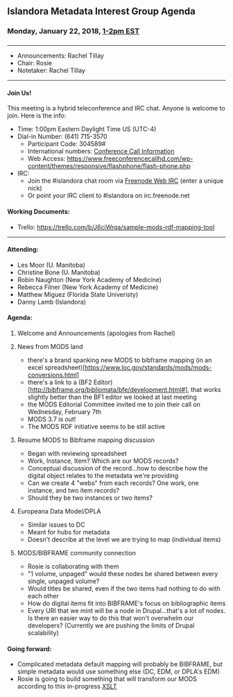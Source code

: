 
## Islandora Metadata Interest Group Agenda
### Monday, January 22, 2018, [1-2pm EST](http://www.thetimezoneconverter.com/?t=1%20pm&tz=Toronto&)
### 
---
* Announcements: Rachel Tillay
* Chair: Rosie
* Notetaker: Rachel Tillay
---

#### Join Us!
This meeting is a hybrid teleconference and IRC chat. Anyone is welcome to join. Here is the info:
* Time: 1:00pm Eastern Daylight Time US (UTC-4)
* Dial-in Number: (641) 715-3570
  * Participant Code: 304589#
  * International numbers: [Conference Call Information](https://github.com/Islandora-CLAW/CLAW/wiki/Conference-Call-Information)
  * Web Access: https://www.freeconferencecallhd.com/wp-content/themes/responsive/flashphone/flash-phone.php
* IRC:
  * Join the #islandora chat room via [Freenode Web IRC](http://webchat.freenode.net/) (enter a unique nick)
  * Or point your IRC client to #islandora on irc.freenode.net
  
#### Working Documents:
* Trello: https://trello.com/b/J6ciWrqa/sample-mods-rdf-mapping-tool
---

#### Attending:
* Les Moor (U. Manitoba)
* Christine Bone (U. Manitoba)
* Robin Naughton (New York Academy of Medicine)
* Rebecca Filner (New York Academy of Medicine)
* Matthew Miguez (Florida State Univeristy)
* Danny Lamb (Islandora)

#### Agenda:
1. Welcome and Announcements (apologies from Rachel)
2. News from MODS land
     * there's a brand spanking new MODS to bibframe mapping (in an excel spreadsheet)[https://www.loc.gov/standards/mods/mods-conversions.html]
     * there's a link to a (BF2 Editor)[http://bibframe.org/bibliomata/bfe/development.html#], that works slightly better than the BF1 editor we looked at last meeting 
     * the MODS Editorial Committee invited me to join their call on Wednesday, February 7th 
     * MODS 3.7 is out!
     * The MODS RDF initiative seems to be still active
     
3. Resume MODS to Bibframe mapping discussion
     * Began with reviewing spreadsheet
     * Work, Instance, Item? Which are our MODS records?
     * Conceptual discussion of the record...how to describe how the digital object relates to the metadata we're providing
     * Can we create 4 "webs" from each records? One work, one instance, and two item records?
     * Should they be two instances or two items?
     
4. Europeana Data Model/DPLA
     * Similar issues to DC
     * Meant for hubs for metadata
     * Doesn't describe at the level we are trying to map (individual items)
     
5. MODS/BIBFRAME community connection
     * Rosie is collaborating with them
     * "1 volume, unpaged" would these nodes be shared between every single, unpaged volume?
     * Would titles be shared, even if the two items had nothing to do with each other
     * How do digital items fit into BIBFRAME's focus on bibliographic items
     * Every URI that we mint will be a node in Drupal...that's a lot of nodes. Is there an easier way to do this that won't overwhelm our developers? (Currently we are pushing the limits of Drupal scalability)

#### Going forward:
* Complicated metadata default mapping will probably be BIBFRAME, but simple metadata would use something else (DC, EDM, or DPLA's EDM)
* Rosie is going to build something that will transform our MODS according to this in-progress [XSLT](https://github.com/LibraryOfCongress/mods2bibframe/blob/master/xslt/MODS_BIBFRAME2-0.xsl)
